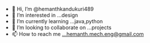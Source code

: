 - 👋 Hi, I’m @hemanthkandukuri489
- 👀 I’m interested in ...design
- 🌱 I’m currently learning ...java,python
- 💞️ I’m looking to collaborate on ...projects
- 📫 How to reach me ...hemanth.mech.eng@gmail.com

<!---
hemanthkandukuri489/hemanthkandukuri489 is a ✨ special ✨ repository because its `README.md` (this file) appears on your GitHub profile.
You can click the Preview link to take a look at your changes.
--->
